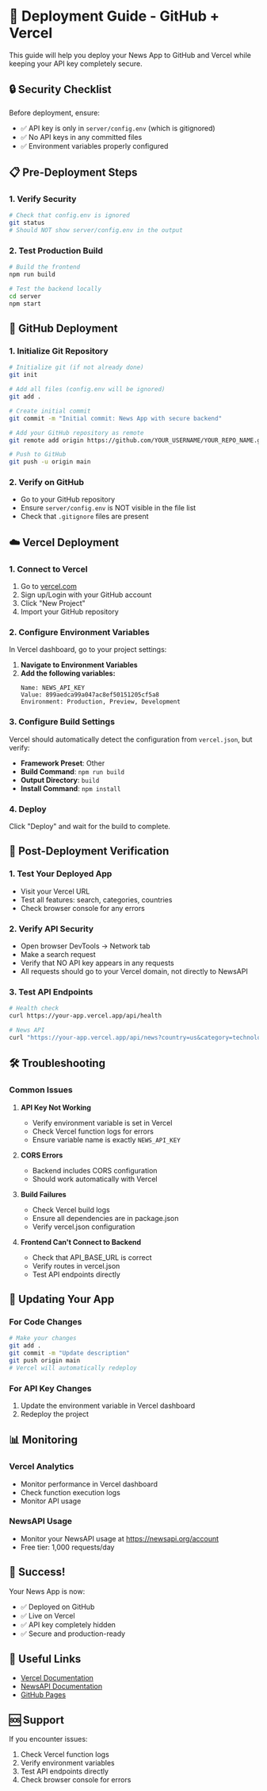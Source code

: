 # 🚀 Deployment Guide - GitHub + Vercel

This guide will help you deploy your News App to GitHub and Vercel while keeping your API key completely secure.

## 🔒 Security Checklist

Before deployment, ensure:

- ✅ API key is only in `server/config.env` (which is gitignored)
- ✅ No API keys in any committed files
- ✅ Environment variables properly configured

## 📋 Pre-Deployment Steps

### 1. Verify Security

```bash
# Check that config.env is ignored
git status
# Should NOT show server/config.env in the output
```

### 2. Test Production Build

```bash
# Build the frontend
npm run build

# Test the backend locally
cd server
npm start
```

## 🐙 GitHub Deployment

### 1. Initialize Git Repository

```bash
# Initialize git (if not already done)
git init

# Add all files (config.env will be ignored)
git add .

# Create initial commit
git commit -m "Initial commit: News App with secure backend"

# Add your GitHub repository as remote
git remote add origin https://github.com/YOUR_USERNAME/YOUR_REPO_NAME.git

# Push to GitHub
git push -u origin main
```

### 2. Verify on GitHub

- Go to your GitHub repository
- Ensure `server/config.env` is NOT visible in the file list
- Check that `.gitignore` files are present

## ☁️ Vercel Deployment

### 1. Connect to Vercel

1. Go to [vercel.com](https://vercel.com)
2. Sign up/Login with your GitHub account
3. Click "New Project"
4. Import your GitHub repository

### 2. Configure Environment Variables

In Vercel dashboard, go to your project settings:

1. **Navigate to Environment Variables**
2. **Add the following variables:**
   ```
   Name: NEWS_API_KEY
   Value: 899aedca99a047ac8ef50151205cf5a8
   Environment: Production, Preview, Development
   ```

### 3. Configure Build Settings

Vercel should automatically detect the configuration from `vercel.json`, but verify:

- **Framework Preset**: Other
- **Build Command**: `npm run build`
- **Output Directory**: `build`
- **Install Command**: `npm install`

### 4. Deploy

Click "Deploy" and wait for the build to complete.

## 🔧 Post-Deployment Verification

### 1. Test Your Deployed App

- Visit your Vercel URL
- Test all features: search, categories, countries
- Check browser console for any errors

### 2. Verify API Security

- Open browser DevTools → Network tab
- Make a search request
- Verify that NO API key appears in any requests
- All requests should go to your Vercel domain, not directly to NewsAPI

### 3. Test API Endpoints

```bash
# Health check
curl https://your-app.vercel.app/api/health

# News API
curl "https://your-app.vercel.app/api/news?country=us&category=technology"
```

## 🛠️ Troubleshooting

### Common Issues

1. **API Key Not Working**

   - Verify environment variable is set in Vercel
   - Check Vercel function logs for errors
   - Ensure variable name is exactly `NEWS_API_KEY`

2. **CORS Errors**

   - Backend includes CORS configuration
   - Should work automatically with Vercel

3. **Build Failures**

   - Check Vercel build logs
   - Ensure all dependencies are in package.json
   - Verify vercel.json configuration

4. **Frontend Can't Connect to Backend**
   - Check that API_BASE_URL is correct
   - Verify routes in vercel.json
   - Test API endpoints directly

## 🔄 Updating Your App

### For Code Changes

```bash
# Make your changes
git add .
git commit -m "Update description"
git push origin main
# Vercel will automatically redeploy
```

### For API Key Changes

1. Update the environment variable in Vercel dashboard
2. Redeploy the project

## 📊 Monitoring

### Vercel Analytics

- Monitor performance in Vercel dashboard
- Check function execution logs
- Monitor API usage

### NewsAPI Usage

- Monitor your NewsAPI usage at https://newsapi.org/account
- Free tier: 1,000 requests/day

## 🎉 Success!

Your News App is now:

- ✅ Deployed on GitHub
- ✅ Live on Vercel
- ✅ API key completely hidden
- ✅ Secure and production-ready

## 🔗 Useful Links

- [Vercel Documentation](https://vercel.com/docs)
- [NewsAPI Documentation](https://newsapi.org/docs)
- [GitHub Pages](https://pages.github.com/)

## 🆘 Support

If you encounter issues:

1. Check Vercel function logs
2. Verify environment variables
3. Test API endpoints directly
4. Check browser console for errors
